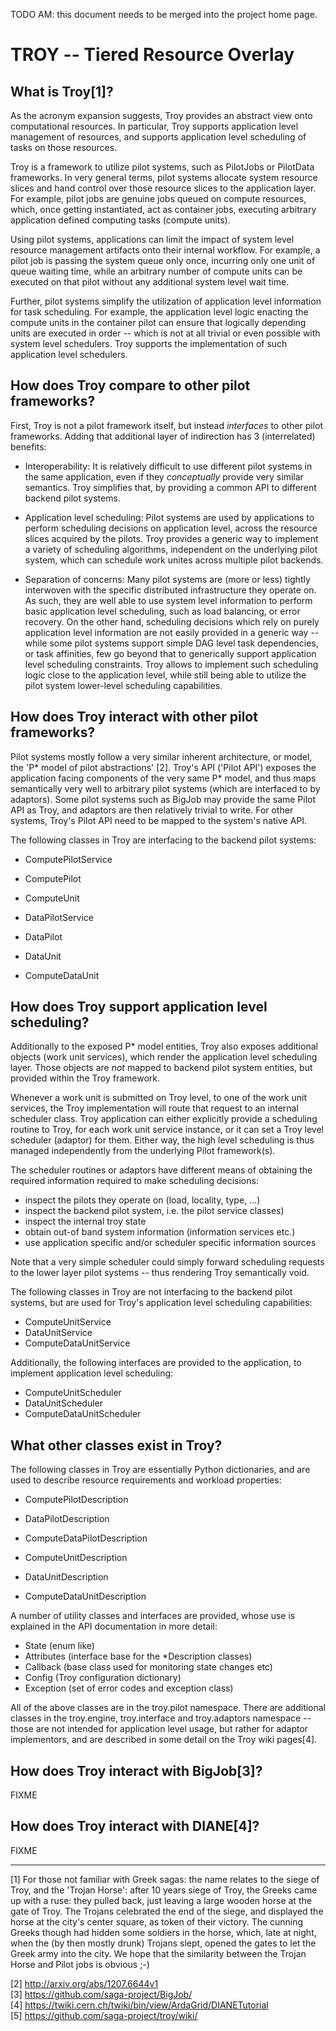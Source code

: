 
TODO AM: this document needs to be merged into the project home page.

TROY -- Tiered Resource Overlay 
================================================================================

What is Troy[1]?
--------------------------------------------------------------------------------

 As the acronym expansion suggests, Troy provides an abstract view onto
 computational resources.  In particular, Troy supports application level
 management of resources, and supports application level scheduling of tasks on
 those resources.

 Troy is a framework to utilize pilot systems, such as PilotJobs or PilotData
 frameworks.  In very general terms, pilot systems allocate system resource
 slices and hand control over those resource slices to the application layer.
 For example, pilot jobs are genuine jobs queued on compute resources, which,
 once getting instantiated, act as container jobs, executing arbitrary
 application defined computing tasks (compute units).

 Using pilot systems, applications can limit the impact of system level resource
 management artifacts onto their internal workflow.  For example, a pilot job is
 passing the system queue only once, incurring only one unit of queue waiting
 time, while an arbitrary number of compute units can be executed on that pilot
 without any additional system level wait time.  

 Further, pilot systems simplify the utilization of application level
 information for task scheduling.  For example, the application level logic
 enacting the compute units in the container pilot can ensure that logically
 depending units are executed in order -- which is not at all trivial or even
 possible with system level schedulers.  Troy supports the implementation of
 such application level schedulers.


How does Troy compare to other pilot frameworks?
--------------------------------------------------------------------------------

 First, Troy is not a pilot framework itself, but instead *interfaces* to other
 pilot frameworks.  Adding that additional layer of indirection has
 3 (interrelated) benefits:

  * Interoperability:
    It is relatively difficult to use different pilot systems in the same
    application, even if they *conceptually* provide very similar semantics.
    Troy simplifies that, by providing a common API to different backend pilot
    systems.

  * Application level scheduling:
    Pilot systems are used by applications to perform scheduling decisions on
    application level, across the resource slices acquired by the pilots.  Troy
    provides a generic way to implement a variety of scheduling algorithms,
    independent on the underlying pilot system, which can schedule work unites
    across multiple pilot backends.

  * Separation of concerns:
    Many pilot systems are (more or less) tightly interwoven with the specific
    distributed infrastructure they operate on.  As such, they are well able to
    use system level information to perform basic application level scheduling,
    such as load balancing, or error recovery.  On the other hand, scheduling
    decisions which rely on purely application level information are not easily
    provided in a generic way -- while some pilot systems support simple DAG
    level task dependencies, or task affinities, few go beyond that to
    generically support application level scheduling constraints.  Troy allows
    to implement such scheduling logic close to the application level, while
    still being able to utilize the pilot system lower-level scheduling
    capabilities.


How does Troy interact with other pilot frameworks?
--------------------------------------------------------------------------------

 Pilot systems mostly follow a very similar inherent architecture, or model, the
 'P* model of pilot abstractions' [2].  Troy's API ('Pilot API') exposes the
 application facing components of the very same P* model, and thus maps
 semantically very well to arbitrary pilot systems (which are interfaced to by
 adaptors).  Some pilot systems such as BigJob may provide the same Pilot API as
 Troy, and adaptors are then relatively trivial to write.  For other systems,
 Troy's Pilot API need to be mapped to the system's native API.

 The following classes in Troy are interfacing to the backend pilot systems:

   * ComputePilotService
   * ComputePilot
   * ComputeUnit

   * DataPilotService
   * DataPilot
   * DataUnit

   * ComputeDataUnit


How does Troy support application level scheduling?
--------------------------------------------------------------------------------

 Additionally to the exposed P* model entities, Troy also exposes additional
 objects (work unit services), which render the application level scheduling
 layer.  Those objects are *not* mapped to backend pilot system entities, but
 provided within the Troy framework.
 
 Whenever a work unit is submitted on Troy level, to one of the work unit
 services, the Troy implementation will route that request to an internal
 scheduler class.  Troy application can either explicitly provide a scheduling
 routine to Troy, for each work unit service instance, or it can set a Troy
 level scheduler (adaptor) for them.  Either way, the high level scheduling is
 thus managed independently from the underlying Pilot framework(s).
 
 The scheduler routines or adaptors have different means of obtaining the
 required information required to make scheduling decisions:

   * inspect the pilots they operate on (load, locality, type, ...)
   * inspect the backend pilot system, i.e. the pilot service classes)
   * inspect the internal troy state
   * obtain out-of band system information (information services etc.)
   * use application specific and/or scheduler specific information sources

 Note that a very simple scheduler could simply forward scheduling requests to
 the lower layer pilot systems -- thus rendering Troy semantically void.

 The following classes in Troy are not interfacing to the backend pilot systems,
 but are used for Troy's application level scheduling capabilities:

   * ComputeUnitService
   * DataUnitService
   * ComputeDataUnitService
  
 Additionally, the following interfaces are provided to the application, to
 implement application level scheduling:

   * ComputeUnitScheduler
   * DataUnitScheduler
   * ComputeDataUnitScheduler


What other classes exist in Troy?
--------------------------------------------------------------------------------

 The following classes in Troy are essentially Python dictionaries, and are used
 to describe resource requirements and workload properties:

   * ComputePilotDescription
   * DataPilotDescription
   * ComputeDataPilotDescription

   * ComputeUnitDescription
   * DataUnitDescription
   * ComputeDataUnitDescription
  
 A number of utility classes and interfaces are provided, whose use is explained
 in the API documentation in more detail:

   * State      (enum like)
   * Attributes (interface base for the *Description classes)
   * Callback   (base class used for monitoring state changes etc)
   * Config     (Troy configuration dictionary)
   * Exception  (set of error codes and exception class)
   
 All of the above classes are in the troy.pilot namespace.  There are additional
 classes in the troy.engine, troy.interface and troy.adaptors namespace -- those
 are not intended for application level usage, but rather for adaptor
 implementors, and are described in some detail on the Troy wiki pages[4].


How does Troy interact with BigJob[3]?
--------------------------------------------------------------------------------

 FIXME


How does Troy interact with DIANE[4]?
--------------------------------------------------------------------------------

 FIXME





--------------------------------------------------------------------------------

[1] For those not familiar with Greek sagas: the name relates to the siege of
    Troy, and the 'Trojan Horse': after 10 years siege of Troy, the Greeks came
    up with a ruse: they pulled back, just leaving a large wooden horse at the
    gate of Troy.  The Trojans celebrated the end of the siege, and displayed
    the horse at the city's center square, as token of their victory.  The
    cunning Greeks though had hidden some soldiers in the horse, which, late at
    night, when the (by then mostly drunk) Trojans slept, opened the gates to
    let the Greek army into the city.  We hope that the similarity between the
    Trojan Horse and Pilot jobs is obvious ;-)

[2] http://arxiv.org/abs/1207.6644v1                               <br>
[3] https://github.com/saga-project/BigJob/                        <br>
[4] https://twiki.cern.ch/twiki/bin/view/ArdaGrid/DIANETutorial    <br>
[5] https://github.com/saga-project/troy/wiki/                     <br>
